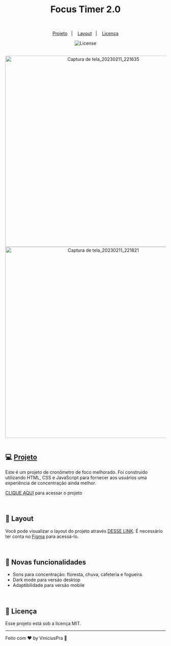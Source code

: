<h1 align="center"> 
  Focus Timer 2.0 
</h1>

<br>

<p align="center">
  <a href="#-projeto">Projeto</a>&nbsp;&nbsp;&nbsp;|&nbsp;&nbsp;&nbsp;
  <a href="#-layout">Layout</a>&nbsp;&nbsp;&nbsp;|&nbsp;&nbsp;&nbsp;
  <a href="#memo-licença">Licença</a>
</p>

<p align="center">
  <img alt="License" src="https://img.shields.io/static/v1?label=license&message=MIT&color=49AA26&labelColor=000000">
</p>

<br>

<div align="center">
 <img width="600" alt="Captura de tela_20230211_221635" src="https://user-images.githubusercontent.com/93842439/218287993-9cd63412-f89d-409e-a6f2-303ef8e34eb7.png">
</div> 

<div align="center">
 <img width="600" alt="Captura de tela_20230211_221821" src="https://user-images.githubusercontent.com/93842439/218287994-562523e0-46ab-43f4-8f76-a4425c63e0cf.png">
</div> 

<br>

## 💻 [Projeto](https://focus-timer2-0-22wzmgmtm-viniciuspra.vercel.app/)

Este é um projeto de cronômetro de foco melhorado. Foi construído utilizando HTML, CSS e JavaScript para fornecer aos usuários uma experiência de concentração ainda melhor.

[CLIQUE AQUI](https://focus-timer2-0-22wzmgmtm-viniciuspra.vercel.app/) para acessar o projeto

<br>

## 🔖 Layout

Você pode visualizar o layout do projeto através [DESSE LINK](https://www.figma.com/file/9WqA6oO17Slz46UnmlXgzd/Stage-05---Dark-Mode-FocusTimer-(Copy)?node-id=0%3A1&t=O3DfkFtPD6fOVPU2-1). É necessário ter conta no [Figma](https://figma.com) para acessá-lo.

<br>

## 🎉 Novas funcionalidades

- Sons para concentração: floresta, chuva, cafeteria e fogueira.
- Dark mode para versão desktop
- Adaptibilidade para versão mobile

<br>

## :memo: Licença

Esse projeto está sob a licença MIT.


---

Feito com ♥ by ViniciusPra :wave:

